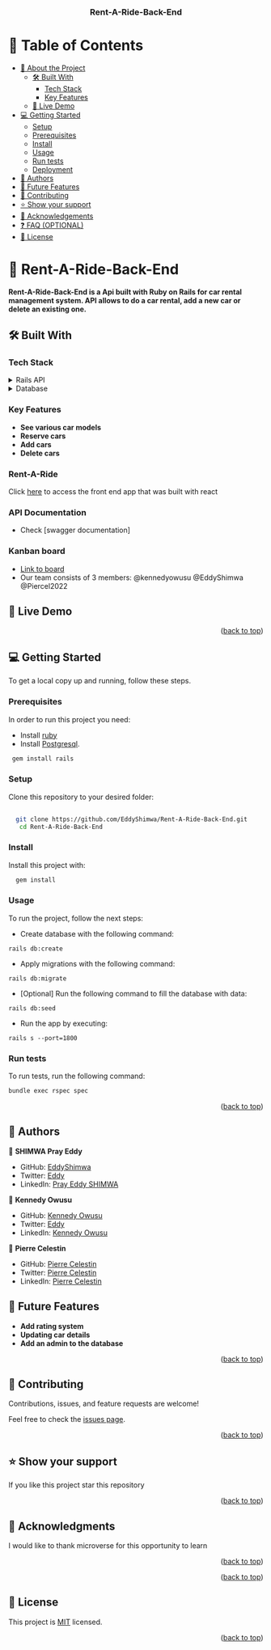 <a name="readme-top"></a>

<div align="center">


  <h3><b>Rent-A-Ride-Back-End</b></h3>

</div>

# 📗 Table of Contents

- [📖 About the Project](#about-project)
  - [🛠 Built With](#built-with)
    - [Tech Stack](#tech-stack)
    - [Key Features](#key-features)
  - [🚀 Live Demo](#live-demo)
- [💻 Getting Started](#getting-started)
  - [Setup](#setup)
  - [Prerequisites](#prerequisites)
  - [Install](#install)
  - [Usage](#usage)
  - [Run tests](#run-tests)
  - [Deployment](#deployment)
- [👥 Authors](#authors)
- [🔭 Future Features](#future-features)
- [🤝 Contributing](#contributing)
- [⭐️ Show your support](#support)
- [🙏 Acknowledgements](#acknowledgements)
- [❓ FAQ (OPTIONAL)](#faq)
- [📝 License](#license)


# 📖 Rent-A-Ride-Back-End <a name="about-project"></a>

**Rent-A-Ride-Back-End is a Api built with Ruby on Rails for car rental management system. API allows to do a car rental, add a new car or delete an existing one.** 

## 🛠 Built With <a name="built-with"></a>

### Tech Stack <a name="tech-stack"></a>

<details>
  <summary>Rails API</summary>
  <ul>
    <li><a href="https://www.rubyonrails.org/">Ruby on Rails</a></li>
  </ul>

</details>

<details>
<summary>Database</summary>
  <ul>
    <li><a href="https://www.postgresql.org/">PostgreSQL</a></li>
  </ul>
</details>

### Key Features <a name="key-features"></a>
- **See various car models**
- **Reserve cars**
- **Add cars**
- **Delete cars**

### Rent-A-Ride <a name="frontend"></a>

Click [here](https://github.com/EddyShimwa/Rent-A-Ride) to access the front end app that was built with react

### API Documentation <a name="api-documentation"></a>

- Check [swagger documentation]

### Kanban board <a name="kanban"></a>
- [Link to board](https://github.com/users/EddyShimwa/projects/3)
- Our team consists of 3 members: @kennedyowusu @EddyShimwa @Piercel2022 
<!-- LIVE DEMO -->

## 🚀 Live Demo <a name="live-demo"></a>


<p align="right">(<a href="#readme-top">back to top</a>)</p>


## 💻 Getting Started <a name="getting-started"></a>

To get a local copy up and running, follow these steps.

### Prerequisites

In order to run this project you need:
- Install [ruby](https://www.ruby-lang.org/en/) 
- Install [Postgresql](https://www.postgresql.org/).

```sh
 gem install rails
```

### Setup

Clone this repository to your desired folder:

```sh
 
  git clone https://github.com/EddyShimwa/Rent-A-Ride-Back-End.git
   cd Rent-A-Ride-Back-End
```

### Install

Install this project with:

```sh
  gem install

```

### Usage
To run the project, follow the next steps:

- Create database with the following command:

```shell
rails db:create
```

- Apply migrations with the following command:

```shell
rails db:migrate
```

- [Optional] Run the following command to fill the database with data:

```shell
rails db:seed
```

- Run the app by executing:

```shell
rails s --port=1800
```


### Run tests

To run tests, run the following command:

```sh
bundle exec rspec spec
```

<p align="right">(<a href="#readme-top">back to top</a>)</p>

## 👥 Authors <a name="authors"></a>

👤 **SHIMWA Pray Eddy**

- GitHub: [EddyShimwa](https://github.com/EddyShimwa)
- Twitter: [Eddy](https://twitter.com/eddy56388406)
- LinkedIn: [Pray Eddy SHIMWA](https://www.linkedin.com/in/eddy-pray-shimwa/)

👤 **Kennedy Owusu**

- GitHub: [Kennedy Owusu](https://github.com/kennedyowusu)
- Twitter: [Eddy](https://twitter.com/_iamkobby)
- LinkedIn: [Kennedy Owusu](https://https//www.linkedin.com/in/kennedy-owusu/)

👤 **Pierre Celestin**

- GitHub: [Pierre Celestin](https://github.com/Piercel2022)
- Twitter: [Pierre Celestin](https://twitter.com/pier_celestin)
- LinkedIn: [Pierre Celestin](https://linkedin.com/in/piercelestinmax)

<!-- FUTURE FEATURES -->

## 🔭 Future Features <a name="future-features"></a>
- **Add rating system**
- **Updating car details**
- **Add an admin to the database**

<p align="right">(<a href="#readme-top">back to top</a>)</p>

<!-- CONTRIBUTING -->

## 🤝 Contributing <a name="contributing"></a>

Contributions, issues, and feature requests are welcome!

Feel free to check the [issues page](https://github.com/EddyShimwa/Rent-A-Ride-Back-End/issues).

<p align="right">(<a href="#readme-top">back to top</a>)</p>

<!-- SUPPORT -->

## ⭐️ Show your support <a name="support"></a>


If you like this project star this repository

<p align="right">(<a href="#readme-top">back to top</a>)</p>

<!-- ACKNOWLEDGEMENTS -->

## 🙏 Acknowledgments <a name="acknowledgements"></a>
 
I would like to thank microverse for this opportunity to learn

<p align="right">(<a href="#readme-top">back to top</a>)</p>

<p align="right">(<a href="#readme-top">back to top</a>)</p>

<!-- LICENSE -->

## 📝 License <a name="license"></a>

This project is [MIT](./LICENSE) licensed.

<p align="right">(<a href="#readme-top">back to top</a>)</p>
